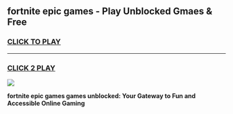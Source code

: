 
## fortnite epic games - Play Unblocked Gmaes & Free
<h3>
<a href="https://news.freeplayer.one?title=fortnite_epic_games&ref=16F">CLICK TO PLAY</a></h3>
<hr>

<h3>
<a href="https://news.freeplayer.one?title=fortnite_epic_games&ref=16F">CLICK 2 PLAY</a>
  
</h3>

<a href="https://news.freeplayer.one?title=fortnite_epic_games&ref=16F/"><img src="https://clearcache.store/games.png"></a>


**fortnite epic games games unblocked: Your Gateway to Fun and Accessible Online Gaming**
